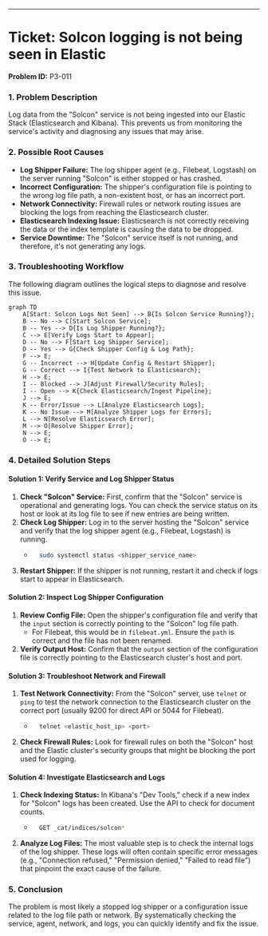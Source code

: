 


-----

# Ticket: Solcon logging is not being seen in Elastic

**Problem ID:** P3-011

### 1\. Problem Description

Log data from the "Solcon" service is not being ingested into our Elastic Stack (Elasticsearch and Kibana). This prevents us from monitoring the service's activity and diagnosing any issues that may arise.

### 2\. Possible Root Causes

  * **Log Shipper Failure:** The log shipper agent (e.g., Filebeat, Logstash) on the server running "Solcon" is either stopped or has crashed.
  * **Incorrect Configuration:** The shipper's configuration file is pointing to the wrong log file path, a non-existent host, or has an incorrect port.
  * **Network Connectivity:** Firewall rules or network routing issues are blocking the logs from reaching the Elasticsearch cluster.
  * **Elasticsearch Indexing Issue:** Elasticsearch is not correctly receiving the data or the index template is causing the data to be dropped.
  * **Service Downtime:** The "Solcon" service itself is not running, and therefore, it's not generating any logs.

### 3\. Troubleshooting Workflow

The following diagram outlines the logical steps to diagnose and resolve this issue.

```mermaid
graph TD
    A[Start: Solcon Logs Not Seen] --> B{Is Solcon Service Running?};
    B -- No --> C[Start Solcon Service];
    B -- Yes --> D{Is Log Shipper Running?};
    C --> E[Verify Logs Start to Appear];
    D -- No --> F[Start Log Shipper Service];
    D -- Yes --> G{Check Shipper Config & Log Path};
    F --> E;
    G -- Incorrect --> H[Update Config & Restart Shipper];
    G -- Correct --> I{Test Network to Elasticsearch};
    H --> E;
    I -- Blocked --> J[Adjust Firewall/Security Rules];
    I -- Open --> K{Check Elasticsearch/Ingest Pipeline};
    J --> E;
    K -- Error/Issue --> L[Analyze Elasticsearch Logs];
    K -- No Issue --> M[Analyze Shipper Logs for Errors];
    L --> N[Resolve Elasticsearch Error];
    M --> O[Resolve Shipper Error];
    N --> E;
    O --> E;
```

### 4\. Detailed Solution Steps

#### Solution 1: Verify Service and Log Shipper Status

1.  **Check "Solcon" Service:** First, confirm that the "Solcon" service is operational and generating logs. You can check the service status on its host or look at its log file to see if new entries are being written.
2.  **Check Log Shipper:** Log in to the server hosting the "Solcon" service and verify that the log shipper agent (e.g., Filebeat, Logstash) is running.
      * ```bash
          sudo systemctl status <shipper_service_name>
        ```
3.  **Restart Shipper:** If the shipper is not running, restart it and check if logs start to appear in Elasticsearch.

#### Solution 2: Inspect Log Shipper Configuration

1.  **Review Config File:** Open the shipper's configuration file and verify that the `input` section is correctly pointing to the "Solcon" log file path.
      * For Filebeat, this would be in `filebeat.yml`. Ensure the `path` is correct and the file has not been renamed.
2.  **Verify Output Host:** Confirm that the `output` section of the configuration file is correctly pointing to the Elasticsearch cluster's host and port.

#### Solution 3: Troubleshoot Network and Firewall

1.  **Test Network Connectivity:** From the "Solcon" server, use `telnet` or `ping` to test the network connection to the Elasticsearch cluster on the correct port (usually 9200 for direct API or 5044 for Filebeat).
      * ```bash
          telnet <elastic_host_ip> <port>
        ```
2.  **Check Firewall Rules:** Look for firewall rules on both the "Solcon" host and the Elastic cluster's security groups that might be blocking the port used for logging.

#### Solution 4: Investigate Elasticsearch and Logs

1.  **Check Indexing Status:** In Kibana's "Dev Tools," check if a new index for "Solcon" logs has been created. Use the API to check for document counts.
      * ```bash
          GET _cat/indices/solcon*
        ```
2.  **Analyze Log Files:** The most valuable step is to check the internal logs of the log shipper. These logs will often contain specific error messages (e.g., "Connection refused," "Permission denied," "Failed to read file") that pinpoint the exact cause of the failure.

### 5\. Conclusion

The problem is most likely a stopped log shipper or a configuration issue related to the log file path or network. By systematically checking the service, agent, network, and logs, you can quickly identify and fix the issue.